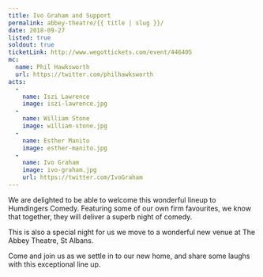 ```yaml
---
title: Ivo Graham and Support
permalink: abbey-theatre/{{ title | slug }}/
date: 2018-09-27
listed: true
soldout: true
ticketLink: http://www.wegottickets.com/event/446405
mc:
  name: Phil Hawksworth
  url: https://twitter.com/philhawksworth
acts:
  -
    name: Iszi Lawrence
    image: iszi-lawrence.jpg
  -
    name: William Stone
    image: william-stone.jpg
  -
    name: Esther Manito
    image: esther-manito.jpg
  -
    name: Ivo Graham
    image: ivo-graham.jpg
    url: https://twitter.com/IvoGraham
---
```


We are delighted to be able to welcome this wonderful lineup to Humdingers Comedy. Featuring some of our own firm favourites, we know that together, they will deliver a superb night of comedy.

This is also a special night for us we move to a wonderful new venue at The Abbey Theatre, St Albans.

Come and join us as we settle in to our new home, and share some laughs with this exceptional line up.


